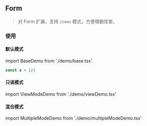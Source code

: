 ## Form

> 对 Form 扩展，支持 `items` 模式，方便增删改查。

### 使用

#### 默认模式

import BaseDemo from './demo/base.tsx'

<BaseDemo />

```jsx
const a = 123
```

#### 只读模式

import ViewModeDemo from './demo/viewDemo.tsx'

<ViewModeDemo />

#### 混合模式

import MultipleModeDemo from './demo/multipleModeDemo.tsx'

<MultipleModeDemo />
